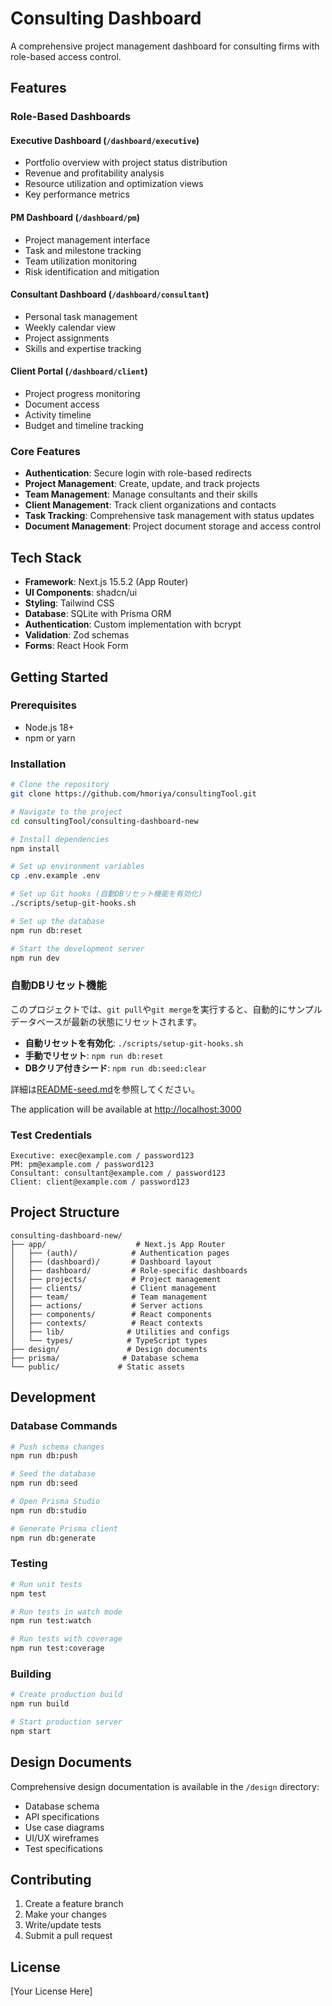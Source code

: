 # Consulting Dashboard

A comprehensive project management dashboard for consulting firms with role-based access control.

## Features

### Role-Based Dashboards

#### Executive Dashboard (`/dashboard/executive`)
- Portfolio overview with project status distribution
- Revenue and profitability analysis
- Resource utilization and optimization views
- Key performance metrics

#### PM Dashboard (`/dashboard/pm`)
- Project management interface
- Task and milestone tracking
- Team utilization monitoring
- Risk identification and mitigation

#### Consultant Dashboard (`/dashboard/consultant`)
- Personal task management
- Weekly calendar view
- Project assignments
- Skills and expertise tracking

#### Client Portal (`/dashboard/client`)
- Project progress monitoring
- Document access
- Activity timeline
- Budget and timeline tracking

### Core Features
- **Authentication**: Secure login with role-based redirects
- **Project Management**: Create, update, and track projects
- **Team Management**: Manage consultants and their skills
- **Client Management**: Track client organizations and contacts
- **Task Tracking**: Comprehensive task management with status updates
- **Document Management**: Project document storage and access control

## Tech Stack

- **Framework**: Next.js 15.5.2 (App Router)
- **UI Components**: shadcn/ui
- **Styling**: Tailwind CSS
- **Database**: SQLite with Prisma ORM
- **Authentication**: Custom implementation with bcrypt
- **Validation**: Zod schemas
- **Forms**: React Hook Form

## Getting Started

### Prerequisites
- Node.js 18+
- npm or yarn

### Installation

```bash
# Clone the repository
git clone https://github.com/hmoriya/consultingTool.git

# Navigate to the project
cd consultingTool/consulting-dashboard-new

# Install dependencies
npm install

# Set up environment variables
cp .env.example .env

# Set up Git hooks (自動DBリセット機能を有効化)
./scripts/setup-git-hooks.sh

# Set up the database
npm run db:reset

# Start the development server
npm run dev
```

### 自動DBリセット機能

このプロジェクトでは、`git pull`や`git merge`を実行すると、自動的にサンプルデータベースが最新の状態にリセットされます。

- **自動リセットを有効化**: `./scripts/setup-git-hooks.sh`
- **手動でリセット**: `npm run db:reset`
- **DBクリア付きシード**: `npm run db:seed:clear`

詳細は[README-seed.md](./README-seed.md)を参照してください。

The application will be available at [http://localhost:3000](http://localhost:3000)

### Test Credentials

```
Executive: exec@example.com / password123
PM: pm@example.com / password123
Consultant: consultant@example.com / password123
Client: client@example.com / password123
```

## Project Structure

```
consulting-dashboard-new/
├── app/                    # Next.js App Router
│   ├── (auth)/            # Authentication pages
│   ├── (dashboard)/       # Dashboard layout
│   ├── dashboard/         # Role-specific dashboards
│   ├── projects/          # Project management
│   ├── clients/           # Client management
│   ├── team/              # Team management
│   ├── actions/           # Server actions
│   ├── components/        # React components
│   ├── contexts/          # React contexts
│   ├── lib/              # Utilities and configs
│   └── types/            # TypeScript types
├── design/               # Design documents
├── prisma/              # Database schema
└── public/             # Static assets
```

## Development

### Database Commands

```bash
# Push schema changes
npm run db:push

# Seed the database
npm run db:seed

# Open Prisma Studio
npm run db:studio

# Generate Prisma client
npm run db:generate
```

### Testing

```bash
# Run unit tests
npm test

# Run tests in watch mode
npm run test:watch

# Run tests with coverage
npm run test:coverage
```

### Building

```bash
# Create production build
npm run build

# Start production server
npm start
```

## Design Documents

Comprehensive design documentation is available in the `/design` directory:
- Database schema
- API specifications
- Use case diagrams
- UI/UX wireframes
- Test specifications

## Contributing

1. Create a feature branch
2. Make your changes
3. Write/update tests
4. Submit a pull request

## License

[Your License Here]
